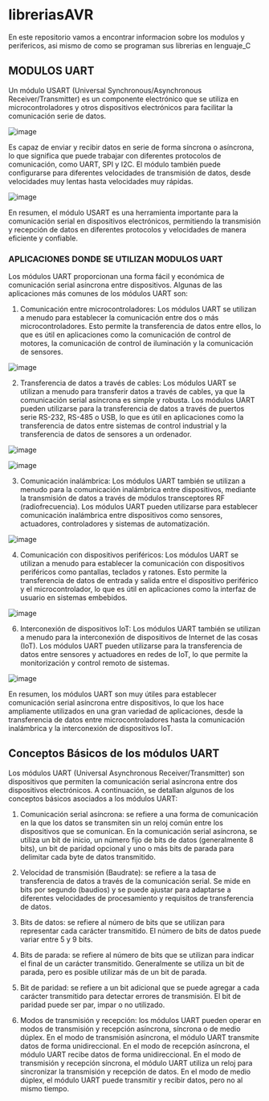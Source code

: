 # libreriasAVR

En este repositorio vamos a encontrar informacion sobre los modulos y perifericos, asi mismo de como se programan sus librerias en lenguaje_C

## MODULOS UART

Un módulo USART (Universal Synchronous/Asynchronous Receiver/Transmitter) es un componente 
electrónico que se utiliza en microcontroladores y otros dispositivos electrónicos para facilitar la 
comunicación serie de datos. 

![image](https://user-images.githubusercontent.com/97457868/234584760-6bb01c94-bf28-4082-910b-f7c71338823c.png)

  
  
Es capaz de enviar y recibir datos en serie de forma síncrona o asíncrona, lo que significa que puede 
trabajar con diferentes protocolos de comunicación, como UART, SPI y I2C. El módulo también 
puede configurarse para diferentes velocidades de transmisión de datos, desde velocidades muy 
lentas hasta velocidades muy rápidas. 

![image](https://user-images.githubusercontent.com/97457868/234584992-9f37d793-5440-4507-8fba-4ca7cde51210.png)

En resumen, el módulo USART es una herramienta importante para la comunicación serial en 
dispositivos electrónicos, permitiendo la transmisión y recepción de datos en diferentes protocolos 
y velocidades de manera eficiente y confiable.

### APLICACIONES DONDE SE UTILIZAN MODULOS UART 

Los módulos UART proporcionan una forma fácil y económica de comunicación serial asíncrona 
entre dispositivos. Algunas de las aplicaciones más comunes de los módulos UART son: 

1.  Comunicación entre microcontroladores: Los módulos UART se utilizan a menudo para establecer la comunicación entre dos o más microcontroladores. Esto permite la 
transferencia de datos entre ellos, lo que es útil en aplicaciones como la comunicación de control de motores, la comunicación de control de iluminación y la comunicación de sensores. 

![image](https://user-images.githubusercontent.com/97457868/234585418-1b99c409-b12e-45ea-87b8-2a37634dfda3.png)

2. Transferencia de datos a través de cables: Los módulos UART se utilizan a menudo para transferir datos a través de cables, ya que la comunicación serial asíncrona es simple y robusta. Los módulos UART pueden utilizarse para la transferencia de datos a través de puertos serie RS-232, RS-485 o USB, lo que es útil en aplicaciones como la transferencia de datos entre sistemas de control industrial y la transferencia de datos de sensores a un ordenador. 
 
 ![image](https://user-images.githubusercontent.com/97457868/234587453-953eb093-57c5-4bd2-abf3-c5e8721be5f6.png)
 
 ![image](https://user-images.githubusercontent.com/97457868/234587505-a79759c8-3676-4ec6-b0af-687b34cd3f90.png)

3. Comunicación inalámbrica: Los módulos UART también se utilizan a menudo para la comunicación inalámbrica entre dispositivos, mediante la transmisión de datos a través de módulos transceptores RF (radiofrecuencia). Los módulos UART pueden utilizarse para establecer comunicación inalámbrica entre dispositivos como sensores, actuadores, controladores y sistemas de automatización. 

  ![image](https://user-images.githubusercontent.com/97457868/234587728-6d8b2e4f-bdb6-4ea7-9912-a6165a5070bd.png)

4. Comunicación con dispositivos periféricos: Los módulos UART se utilizan a menudo para establecer la comunicación con dispositivos periféricos como pantallas, teclados y ratones. Esto permite la transferencia de datos de entrada y salida entre el dispositivo periférico y el microcontrolador, lo que es útil en aplicaciones como la interfaz de usuario en sistemas embebidos. 
  
  ![image](https://user-images.githubusercontent.com/97457868/234588643-358aefb6-ae38-453b-82d9-4c2681fe3a0d.png)


6. Interconexión de dispositivos IoT: Los módulos UART también se utilizan a menudo para la interconexión de dispositivos de Internet de las cosas (IoT). Los módulos UART pueden utilizarse para la transferencia de datos entre sensores y actuadores en redes de IoT, lo que permite la monitorización y control remoto de sistemas. 

![image](https://user-images.githubusercontent.com/97457868/234589186-7c54dbd6-96dc-4b1b-9f41-51c5589395ae.png)


En resumen, los módulos UART son muy útiles para establecer comunicación serial asíncrona entre dispositivos, lo que los hace ampliamente utilizados en una gran variedad de aplicaciones, desde la transferencia de datos entre microcontroladores hasta la comunicación inalámbrica y la interconexión de dispositivos IoT.

## Conceptos Básicos de los módulos UART

Los módulos UART (Universal Asynchronous Receiver/Transmitter) son dispositivos que permiten la comunicación serial asíncrona entre dos dispositivos electrónicos. A continuación, se detallan algunos de los conceptos básicos asociados a los módulos UART: 

1. Comunicación serial asíncrona: se refiere a una forma de comunicación en la que los datos se transmiten sin un reloj común entre los dispositivos que se comunican. En la comunicación serial asíncrona, se utiliza un bit de inicio, un número fijo de bits de datos (generalmente 8 bits), un bit de paridad opcional y uno o más bits de parada para delimitar cada byte de datos transmitido. 

2. Velocidad de transmisión (Baudrate): se refiere a la tasa de transferencia de datos a través de la comunicación serial. Se mide en bits por segundo (baudios) y se puede ajustar para adaptarse a diferentes velocidades de procesamiento y requisitos de transferencia de datos. 

3. Bits de datos: se refiere al número de bits que se utilizan para representar cada carácter transmitido. El número de bits de datos puede variar entre 5 y 9 bits.


4. Bits de parada: se refiere al número de bits que se utilizan para indicar el final de un carácter transmitido. Generalmente se utiliza un bit de parada, pero es posible utilizar más de un bit de parada. 

5. Bit de paridad: se refiere a un bit adicional que se puede agregar a cada carácter transmitido para detectar errores de transmisión. El bit de paridad puede ser par, impar o no utilizado. 

6. Modos de transmisión y recepción: los módulos UART pueden operar en modos de transmisión y recepción asíncrona, síncrona o de medio dúplex. En el modo de transmisión  asíncrona, el módulo UART transmite datos de forma unidireccional. En el modo de recepción asíncrona, el módulo UART recibe datos de forma unidireccional. En el modo de transmisión y recepción síncrona, el módulo UART utiliza un reloj para sincronizar la transmisión y recepción de datos. En el modo de medio dúplex, el módulo UART puede transmitir y recibir datos, pero no al mismo tiempo. 

